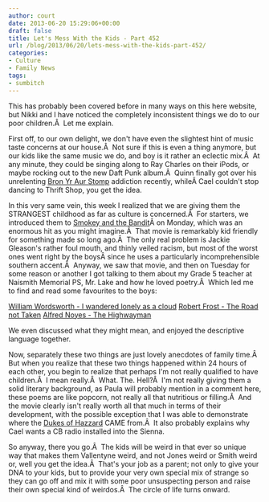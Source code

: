 ```yaml
---
author: court
date: 2013-06-20 15:29:06+00:00
draft: false
title: Let's Mess With the Kids - Part 452
url: /blog/2013/06/20/lets-mess-with-the-kids-part-452/
categories:
- Culture
- Family News
tags:
- sumbitch
---
```


This has probably been covered before in many ways on this here website, but Nikki and I have noticed the completely inconsistent things we do to our poor children.Â  Let me explain.

First off, to our own delight, we don't have even the slightest hint of music taste concerns at our house.Â  Not sure if this is even a thing anymore, but our kids like the same music we do, and boy is it rather an eclectic mix.Â  At any minute, they could be singing along to Ray Charles on their iPods, or maybe rocking out to the new Daft Punk album.Â  Quinn finally got over his unrelenting [Bron Yr Aur Stomp](http://en.wikipedia.org/wiki/Bron-Y-Aur_Stomp) addiction recently, whileÂ Cael couldn't stop dancing to Thrift Shop, you get the idea.

In this very same vein, this week I realized that we are giving them the STRANGEST childhood as far as culture is concerned.Â  For starters, we introduced them to [Smokey and the Bandit](http://en.wikipedia.org/wiki/Smokey_and_the_bandit)Â on Monday, which was an enormous hit as you might imagine.Â  That movie is remarkably kid friendly for something made so long ago.Â  The only real problem is Jackie Gleason's rather foul mouth, and thinly veiled racism, but most of the worst ones went right by the boysÂ since he uses a particularly incomprehensible southern accent.Â  Anyway, we saw that movie, and then on Tuesday for some reason or another I got talking to them about my Grade 5 teacher at Naismith Memorial PS, Mr. Lake and how he loved poetry.Â  Which led me to find and read some favourites to the boys:

[William Wordsworth - I wandered lonely as a cloud](http://www.bartleby.com/145/ww260.html)
[Robert Frost - The Road not Taken](http://www.poetryfoundation.org/poem/173536)
[Alfred Noyes - The Highwayman](http://www.thehighwaymanmovie.com/highwaymanpoem.html)

We even discussed what they might mean, and enjoyed the descriptive language together.

Now, separately these two things are just lovely anecdotes of family time.Â  But when you realize that these two things happened within 24 hours of each other, you begin to realize that perhaps I'm not really qualified to have children.Â  I mean really.Â  What. The. Hell?Â  I'm not really giving them a solid literary background, as Paula will probably mention in a comment here, these poems are like popcorn, not really all that nutritious or filling.Â  And the movie clearly isn't really worth all that much in terms of their development, with the possible exception that I was able to demonstrate where the [Dukes of Hazzard](http://www.vallentyne.com/blog/2007/09/11/the-dukes/) CAME from.Â  It also probably explains why Cael wants a CB radio installed into the Sienna.

So anyway, there you go.Â  The kids will be weird in that ever so unique way that makes them Vallentyne weird, and not Jones weird or Smith weird or, well you get the idea.Â  That's your job as a parent; not only to give your DNA to your kids, but to provide your very own special mix of strange so they can go off and mix it with some poor unsuspecting person and raise their own special kind of weirdos.Â  The circle of life turns onward.
